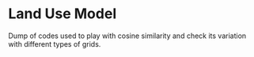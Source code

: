 Land Use Model
==============

Dump of codes used to play with cosine similarity and check its variation with different types of grids.
